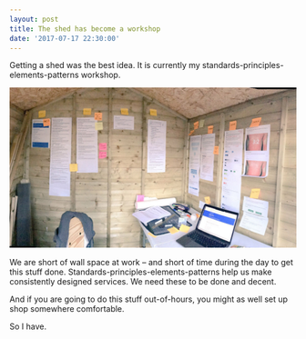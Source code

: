 ```yaml
---
layout: post
title: The shed has become a workshop
date: '2017-07-17 22:30:00'
---
```

Getting a shed was the best idea. It is currently my standards-principles-elements-patterns workshop.

![](/assets/shed-nhs-uk-patterns-workshop.jpg)

We are short of wall space at work – and short of time during the day to get this stuff done. Standards-principles-elements-patterns help us make consistently designed services. We need these to be done and decent.

And if you are going to do this stuff out-of-hours, you might as well set up shop somewhere comfortable.

So I have.
